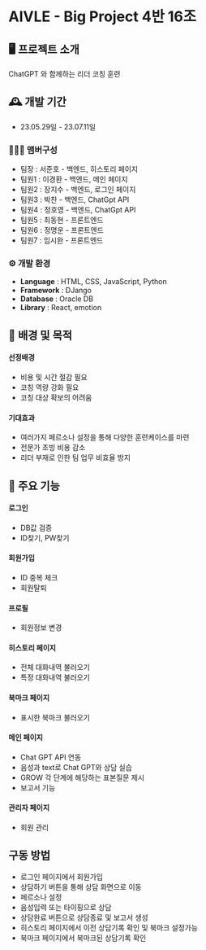 # AIVLE - Big Project 4반 16조

## 🖥️ 프로젝트 소개
ChatGPT 와 함께하는 리더 코칭 훈련
<br>

## 🕰️ 개발 기간
* 23.05.29일 - 23.07.11일

### 🧑‍🤝‍🧑 맴버구성
 - 팀장  : 서준호 - 백엔드, 히스토리 페이지
 - 팀원1 : 이경환 - 백엔드, 메인 페이지
 - 팀원2 : 장지수 - 백엔드, 로그인 페이지
 - 팀원3 : 박찬 - 백엔드, ChatGpt API
 - 팀원4 : 정호영 - 백엔드, ChatGpt API
 - 팀원5 : 최동현 - 프론트엔드
 - 팀원6 : 정명운 - 프론트엔드
 - 팀원7 : 임시완 - 프론트엔드

### ⚙️ 개발 환경
- **Language** : HTML, CSS, JavaScript, Python
- **Framework** : DJango
- **Database** : Oracle DB
- **Library** : React, emotion


## 👥 배경 및 목적
#### 선정배경
- 비용 및 시간 절감 필요
- 코칭 역량 강화 필요
- 코칭 대상 확보의 어려움  
  
#### 기대효과
- 여러가지 페르소나 설정을 통해 다양한 훈련케이스를 마련
- 전문가 초빙 비용 감소
- 리더 부재로 인한 팀 업무 비효율 방지

## 📌 주요 기능
#### 로그인
- DB값 검증
- ID찾기, PW찾기
#### 회원가입
- ID 중복 체크
- 회원탈퇴
#### 프로필 
- 회원정보 변경

#### 히스토리 페이지
- 전체 대화내역 불러오기
- 특정 대화내역 불러오기

#### 북마크 페이지
- 표시한 북마크 불러오기

#### 메인 페이지 
- Chat GPT API 연동
- 음성과 text로 Chat GPT와 상담 실습
- GROW 각 단계에 해당하는 표본질문 제시
- 보고서 기능

#### 관리자 페이지 
- 회원 관리


## 구동 방법
- 로그인 페이지에서 회원가입
- 상담하기 버튼을 통해 상담 화면으로 이동
- 페르소나 설정
- 음성입력 또는 타이핑으로 상담
- 상담완료 버튼으로 상담종료 및 보고서 생성
- 히스토리 페이지에서 이전 상담기록 확인 및 북마크 설정가능
- 북마크 페이지에서 북마크된 상담기록 확인

